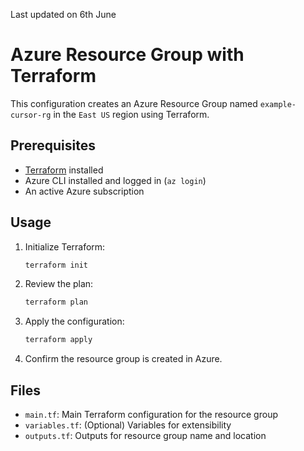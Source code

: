 Last updated on 6th June
  
# Azure Resource Group with Terraform

This configuration creates an Azure Resource Group named `example-cursor-rg` in the `East US` region using Terraform.

## Prerequisites
- [Terraform](https://www.terraform.io/downloads.html) installed
- Azure CLI installed and logged in (`az login`)
- An active Azure subscription

## Usage

1. Initialize Terraform:
   ```sh
   terraform init
   ```
2. Review the plan:
   ```sh
   terraform plan
   ```
3. Apply the configuration:
   ```sh
   terraform apply
   ```
4. Confirm the resource group is created in Azure.

## Files
- `main.tf`: Main Terraform configuration for the resource group
- `variables.tf`: (Optional) Variables for extensibility
- `outputs.tf`: Outputs for resource group name and location 
